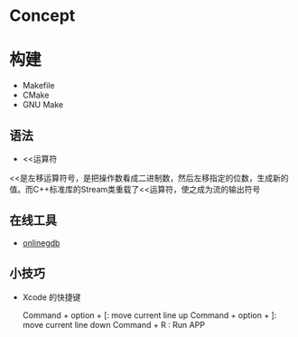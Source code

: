 # Concept

# 构建

- Makefile
- CMake
- GNU Make

## 语法

- <<运算符

<<是左移运算符号，是把操作数看成二进制数，然后左移指定的位数，生成新的值。而C++标准库的Stream类重载了<<运算符，使之成为流的输出符号


## 在线工具

- [onlinegdb](https://www.onlinegdb.com/)


## 小技巧

- Xcode 的快捷键

	Command + option + [: move current line up
	Command + option + ]: move current line down
	Command + R         : Run APP

